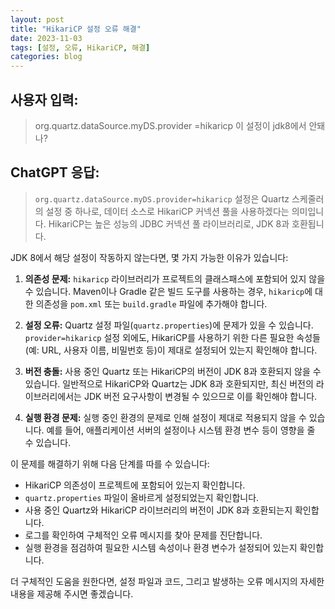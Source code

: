 ```yaml
---
layout: post
title: "HikariCP 설정 오류 해결"
date: 2023-11-03
tags: [설정, 오류, HikariCP, 해결]
categories: blog
---
```


## 사용자 입력:
> org.quartz.dataSource.myDS.provider =hikaricp 이 설정이 jdk8에서 안돼나?

## ChatGPT 응답:
> `org.quartz.dataSource.myDS.provider=hikaricp` 설정은 Quartz 스케줄러의 설정 중 하나로, 데이터 소스로 HikariCP 커넥션 풀을 사용하겠다는 의미입니다. HikariCP는 높은 성능의 JDBC 커넥션 풀 라이브러리로, JDK 8과 호환됩니다.

JDK 8에서 해당 설정이 작동하지 않는다면, 몇 가지 가능한 이유가 있습니다:

1. **의존성 문제:** `hikaricp` 라이브러리가 프로젝트의 클래스패스에 포함되어 있지 않을 수 있습니다. Maven이나 Gradle 같은 빌드 도구를 사용하는 경우, `hikaricp`에 대한 의존성을 `pom.xml` 또는 `build.gradle` 파일에 추가해야 합니다.

2. **설정 오류:** Quartz 설정 파일(`quartz.properties`)에 문제가 있을 수 있습니다. `provider=hikaricp` 설정 외에도, HikariCP를 사용하기 위한 다른 필요한 속성들(예: URL, 사용자 이름, 비밀번호 등)이 제대로 설정되어 있는지 확인해야 합니다.

3. **버전 충돌:** 사용 중인 Quartz 또는 HikariCP의 버전이 JDK 8과 호환되지 않을 수 있습니다. 일반적으로 HikariCP와 Quartz는 JDK 8과 호환되지만, 최신 버전의 라이브러리에서는 JDK 버전 요구사항이 변경될 수 있으므로 이를 확인해야 합니다.

4. **실행 환경 문제:** 실행 중인 환경의 문제로 인해 설정이 제대로 적용되지 않을 수 있습니다. 예를 들어, 애플리케이션 서버의 설정이나 시스템 환경 변수 등이 영향을 줄 수 있습니다.

이 문제를 해결하기 위해 다음 단계를 따를 수 있습니다:

- HikariCP 의존성이 프로젝트에 포함되어 있는지 확인합니다.
- `quartz.properties` 파일이 올바르게 설정되었는지 확인합니다.
- 사용 중인 Quartz와 HikariCP 라이브러리의 버전이 JDK 8과 호환되는지 확인합니다.
- 로그를 확인하여 구체적인 오류 메시지를 찾아 문제를 진단합니다.
- 실행 환경을 점검하여 필요한 시스템 속성이나 환경 변수가 설정되어 있는지 확인합니다.

더 구체적인 도움을 원한다면, 설정 파일과 코드, 그리고 발생하는 오류 메시지의 자세한 내용을 제공해 주시면 좋겠습니다.

